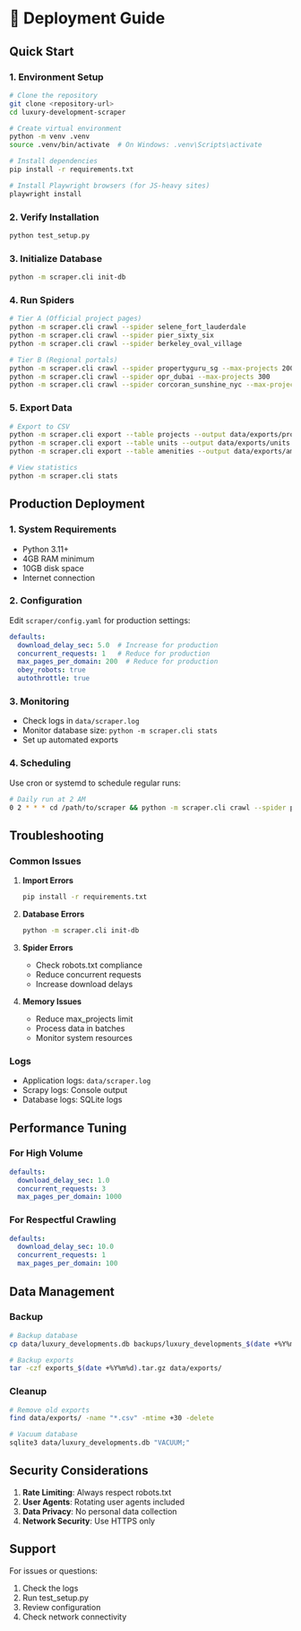 # 🚀 Deployment Guide

## Quick Start

### 1. Environment Setup
```bash
# Clone the repository
git clone <repository-url>
cd luxury-development-scraper

# Create virtual environment
python -m venv .venv
source .venv/bin/activate  # On Windows: .venv\Scripts\activate

# Install dependencies
pip install -r requirements.txt

# Install Playwright browsers (for JS-heavy sites)
playwright install
```

### 2. Verify Installation
```bash
python test_setup.py
```

### 3. Initialize Database
```bash
python -m scraper.cli init-db
```

### 4. Run Spiders
```bash
# Tier A (Official project pages)
python -m scraper.cli crawl --spider selene_fort_lauderdale
python -m scraper.cli crawl --spider pier_sixty_six
python -m scraper.cli crawl --spider berkeley_oval_village

# Tier B (Regional portals)
python -m scraper.cli crawl --spider propertyguru_sg --max-projects 200
python -m scraper.cli crawl --spider opr_dubai --max-projects 300
python -m scraper.cli crawl --spider corcoran_sunshine_nyc --max-projects 150
```

### 5. Export Data
```bash
# Export to CSV
python -m scraper.cli export --table projects --output data/exports/projects.csv
python -m scraper.cli export --table units --output data/exports/units.csv
python -m scraper.cli export --table amenities --output data/exports/amenities.csv

# View statistics
python -m scraper.cli stats
```

## Production Deployment

### 1. System Requirements
- Python 3.11+
- 4GB RAM minimum
- 10GB disk space
- Internet connection

### 2. Configuration
Edit `scraper/config.yaml` for production settings:
```yaml
defaults:
  download_delay_sec: 5.0  # Increase for production
  concurrent_requests: 1   # Reduce for production
  max_pages_per_domain: 200  # Reduce for production
  obey_robots: true
  autothrottle: true
```

### 3. Monitoring
- Check logs in `data/scraper.log`
- Monitor database size: `python -m scraper.cli stats`
- Set up automated exports

### 4. Scheduling
Use cron or systemd to schedule regular runs:
```bash
# Daily run at 2 AM
0 2 * * * cd /path/to/scraper && python -m scraper.cli crawl --spider propertyguru_sg --max-projects 100
```

## Troubleshooting

### Common Issues

1. **Import Errors**
   ```bash
   pip install -r requirements.txt
   ```

2. **Database Errors**
   ```bash
   python -m scraper.cli init-db
   ```

3. **Spider Errors**
   - Check robots.txt compliance
   - Reduce concurrent requests
   - Increase download delays

4. **Memory Issues**
   - Reduce max_projects limit
   - Process data in batches
   - Monitor system resources

### Logs
- Application logs: `data/scraper.log`
- Scrapy logs: Console output
- Database logs: SQLite logs

## Performance Tuning

### For High Volume
```yaml
defaults:
  download_delay_sec: 1.0
  concurrent_requests: 3
  max_pages_per_domain: 1000
```

### For Respectful Crawling
```yaml
defaults:
  download_delay_sec: 10.0
  concurrent_requests: 1
  max_pages_per_domain: 100
```

## Data Management

### Backup
```bash
# Backup database
cp data/luxury_developments.db backups/luxury_developments_$(date +%Y%m%d).db

# Backup exports
tar -czf exports_$(date +%Y%m%d).tar.gz data/exports/
```

### Cleanup
```bash
# Remove old exports
find data/exports/ -name "*.csv" -mtime +30 -delete

# Vacuum database
sqlite3 data/luxury_developments.db "VACUUM;"
```

## Security Considerations

1. **Rate Limiting**: Always respect robots.txt
2. **User Agents**: Rotating user agents included
3. **Data Privacy**: No personal data collection
4. **Network Security**: Use HTTPS only

## Support

For issues or questions:
1. Check the logs
2. Run test_setup.py
3. Review configuration
4. Check network connectivity
